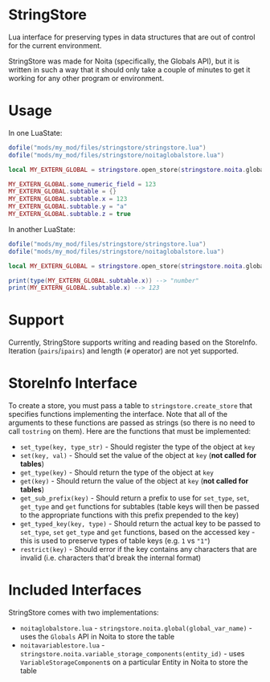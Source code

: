 StringStore
===

Lua interface for preserving types in data structures that are out of control for the current environment.

StringStore was made for Noita (specifically, the Globals API), but it is written in such a way that it should only take a couple of minutes to get it working for any other program or environment.

Usage
===

In one LuaState:

```lua
dofile("mods/my_mod/files/stringstore/stringstore.lua")
dofile("mods/my_mod/files/stringstore/noitaglobalstore.lua")

local MY_EXTERN_GLOBAL = stringstore.open_store(stringstore.noita.global("MY_EXTERN_GLOBAL"))

MY_EXTERN_GLOBAL.some_numeric_field = 123
MY_EXTERN_GLOBAL.subtable = {}
MY_EXTERN_GLOBAL.subtable.x = 123
MY_EXTERN_GLOBAL.subtable.y = "a"
MY_EXTERN_GLOBAL.subtable.z = true
```

In another LuaState:

```lua
dofile("mods/my_mod/files/stringstore/stringstore.lua")
dofile("mods/my_mod/files/stringstore/noitaglobalstore.lua")

local MY_EXTERN_GLOBAL = stringstore.open_store(stringstore.noita.global("MY_EXTERN_GLOBAL"))

print(type(MY_EXTERN_GLOBAL.subtable.x)) --> "number"
print(MY_EXTERN_GLOBAL.subtable.x) --> 123
```

Support
===

Currently, StringStore supports writing and reading based on the StoreInfo. Iteration (`pairs`/`ipairs`) and length (`#` operator) are not yet supported.

StoreInfo Interface
===

To create a store, you must pass a table to `stringstore.create_store` that specifies functions implementing the interface. Note that all of the arguments to these functions are passed as strings (so there is no need to call `tostring` on them). Here are the functions that must be implemented:

* `set_type(key, type_str)` - Should register the type of the object at `key`
* `set(key, val)` - Should set the value of the object at `key` (**not called for tables**)
* `get_type(key)` - Should return the type of the object at `key`
* `get(key)` - Should return the value of the object at `key` (**not called for tables**)
* `get_sub_prefix(key)` - Should return a prefix to use for `set_type`, `set`, `get_type` and `get` functions for subtables (table keys will then be passed to the appropriate functions with this prefix prepended to the key)
* `get_typed_key(key, type)` - Should return the actual key to be passed to `set_type`, `set` `get_type` and `get` functions, based on the accessed key - this is used to preserve types of table keys (e.g. `1` vs `"1"`)
* `restrict(key)` - Should error if the key contains any characters that are invalid (i.e. characters that'd break the internal format)

Included Interfaces
===

StringStore comes with two implementations:

* `noitaglobalstore.lua` - `stringstore.noita.global(global_var_name)` - uses the `Globals` API in Noita to store the table
* `noitavariablestore.lua` - `stringstore.noita.variable_storage_components(entity_id)` - uses `VariableStorageComponent`s on a particular Entity in Noita to store the table
